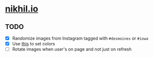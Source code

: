 [nikhil.io](https://nikhil.io)
==============================

TODO
----

* [X]  Randomize images from Instagram tagged with `#desmoines` or `#iowa`
* [X]  Use [this](https://github.com/lokesh/color-thief/) to set colors
* [ ]  Rotate images when user's on page and not just on refresh
